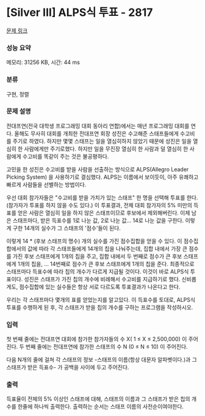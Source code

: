 # [Silver III] ALPS식 투표 - 2817 

[문제 링크](https://www.acmicpc.net/problem/2817) 

### 성능 요약

메모리: 31256 KB, 시간: 44 ms

### 분류

구현, 정렬

### 문제 설명

<p>전대프연(전국 대학생 프로그래밍 대회 동아리 연합)에서는 매년 프로그래밍 대회를 연다. 올해도 무사히 대회를 개최한 전대프연 회장 성진은 수고해준 스태프들에게 수고비를 주기로 하였다. 하지만 몇몇 스태프는 일을 열심히하지 않았기 때문에 성진은 일을 열심히 한 사람에게만 주기로했다. 하지만 일을 무진장 열심히 한 사람과 덜 열심히 한 사람에게 수고비를 똑같이 주는 것은 불공평하다.</p>

<p>고민을 한 성진은 수고비를 받을 사람을 선출하는 방식으로 ALPS(Allegro Leader Picking System) 을 사용하기로 결심했다. ALPS는 이름에서 보이듯이, 아주 유쾌하고 빠르게 사람들을 선별하는 방법이다. </p>

<p>우선 대회 참가자들은  "수고비를 받을 가치가 있는 스태프" 한 명을 선택해 투표를 한다. (참가자가 투표를 하지 않을 수도 있다.) 이 투표결과, 전체 대회 참가자의 5% 미만의 득표를 얻은 사람은 열심히 일을 하지 않은 스태프이므로 후보에서 제외해버린다. 이제 남은 스태프마다, 받은 득표수를 1로 나눈 값, 2로 나눈 값... 14로 나눈 값을 구한다. 이렇게 구한 14개의 실수가 그 스태프의 '점수'들이 된다.</p>

<p>이렇게 14 * (후보 스태프의 명수) 개의 실수를 가진 점수집합을 얻을 수 있다.  이 점수집합에서의 값에 따라 각 스태프들에게 14개의 칩을 나눠주는데,  집합 내에서 가장 큰 점수를 가진 후보 스태프에게 1개의 칩을 주고, 집합 내에서 두 번째로 점수가 큰 후보 스태프에게 1개의 칩을, ... 14번째로 점수가 큰 후보 스태프에게 1개의 칩을 준다. 최종적으로 스태프마다 득표수에 따라 칩의 개수가 다르게 지급될 것이다. 이것이 바로 ALPS식 투표이다. 성진은 스태프가 가진 칩의 개수에 비례해서 수고비를 지급하기로 했다. 신비롭게도, 점수집합에 있는 실수들은 항상 서로 다르도록 투표결과가 나온다고 한다.</p>

<p>우리는 각 스태프마다 몇개의 표를 얻었는지를 알고있다. 이 득표수를 토대로, ALPS식 투표를 수행하게 된 후, 각 스태프가 받을 칩의 개수를 구하는 프로그램을 작성하시오.</p>

### 입력 

 <p>첫 번째 줄에는 전대프연 대회에 참가한 참가자들의 수 X( 1 ≤ X ≤ 2,500,000) 이 주어진다. 두 번째 줄에는 전대프연에 참가한 스태프의 수 N (0 ≤ N ≤ 10) 이 주어진다.</p>

<p>다음 N개의 줄에 걸쳐 각 스태프의 정보 -스태프의 이름(항상 대문자 알파벳이다.)과 그 스태프가 받은 득표수- 가 공백을 사이에 두고 주어진다.</p>

### 출력 

 <p>득표율이 전체의 5% 이상인 스태프에 대해, 스태프의 이름과 그 스태프가 받은 칩의 개수를 한줄에 하나씩 출력한다. 출력하는 순서는 스태프 이름의 사전순이여야한다.</p>

